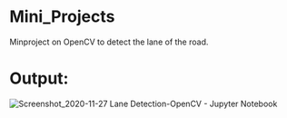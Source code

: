# Mini_Projects
  Minproject on OpenCV to detect the lane of the road.
# Output:
![Screenshot_2020-11-27 Lane Detection-OpenCV - Jupyter Notebook](https://user-images.githubusercontent.com/56478257/100419568-cdc8e200-30aa-11eb-8969-c3fe5e7375b6.png)
